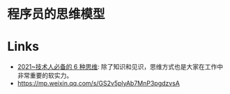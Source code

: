 # 程序员的思维模型

# Links

- [2021~技术人必备的 6 种思维](https://mp.weixin.qq.com/s/9vbHYrBRZ7eleYjSX2e2wQ): 除了知识和见识，思维方式也是大家在工作中非常重要的软实力。
- https://mp.weixin.qq.com/s/GS2v5plyAb7MnP3pgdzvsA

